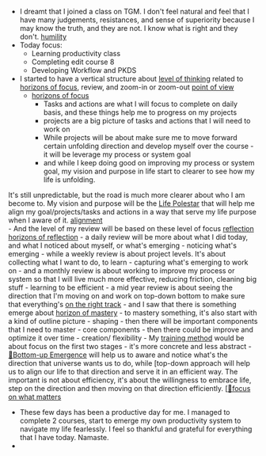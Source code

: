 - I dreamt that I joined a class on TGM. I don't feel natural and feel that I have many judgements, resistances, and sense of superiority because I may know the truth, and they are not. I know what is right and they don't. [humility](<humility.md>)
- Today focus:
    - Learning productivity class
    - Completing edit course 8
    - Developing Workflow and PKDS
- I started to have a vertical structure about [level of thinking](<level of thinking.md>) related to [horizons of focus](<horizons of focus.md>), review, and zoom-in or zoom-out [point of view](<point of view.md>)
    - [horizons of focus](<horizons of focus.md>)
        - Tasks and actions are what I will focus to complete on daily basis, and these things help me to progress on my projects
        - projects are a big picture of tasks and actions that I will need to work on
        - While projects will be about make sure me to move forward certain unfolding direction and develop myself over the course - it will be leverage my process or system goal
        - and while I keep doing good on improving my process or system goal, my vision and purpose in life start to clearer to see how my life is unfolding. 

It's still unpredictable, but the road is much more clearer about who I am become to. My vision and purpose will be the [Life Polestar](<Life Polestar.md>) that will help me align my goal/projects/tasks and actions in a way that serve my life purpose when I aware of it. [alignment](<alignment.md>)  
    - And the level of my review will be based on these level of focus [reflection](<reflection.md>) [horizons of reflection](<horizons of reflection.md>)
        -  a daily review will be more about what I did today, and what I noticed about myself, or what's emerging - noticing what's emerging
        - while a weekly review is about project levels. It's about collecting what I want to do, to learn - capturing what's emerging to work on
        - and a monthly review is about working to improve my process or system so that I will live much more effective, reducing friction, cleaning big stuff - learning to be efficient
        - a mid year review is about seeing the direction that I'm moving on and work on top-down bottom to make sure that everything's [on the right track](<on the right track.md>)
    - and I saw that there is something emerge about [horizon of mastery](<horizon of mastery.md>)
        - to mastery something, it's also start with a kind of outline picture - shaping
        - then there will be important components that I need to master - core components
        - then there could be improve and optimize it over time - creation/ flexibility
        - My [training method](<training method.md>) would be about focus on the first two stages - it's more concrete and less abstract
    - [🌲Bottom-up Emergence](<🌲Bottom-up Emergence.md>) will help us to aware and notice what's the direction that universe wants us to do, while [top-down approach will help us to align our life to that direction and serve it in an efficient way. The important is not about efficiency, it's about the willingness to embrace life, step on the direction and then moving on that direction efficiently. [[🌱focus on what matters](<top-down approach will help us to align our life to that direction and serve it in an efficient way. The important is not about efficiency, it's about the willingness to embrace life, step on the direction and then moving on that direction efficiently. [[🌱focus on what matters.md>)
- These few days has been a productive day for me. I managed to complete 2 courses, start to emerge my own productivity system to navigate my life fearlessly. I feel so thankful and grateful for everything that I have today. Namaste.
- 
